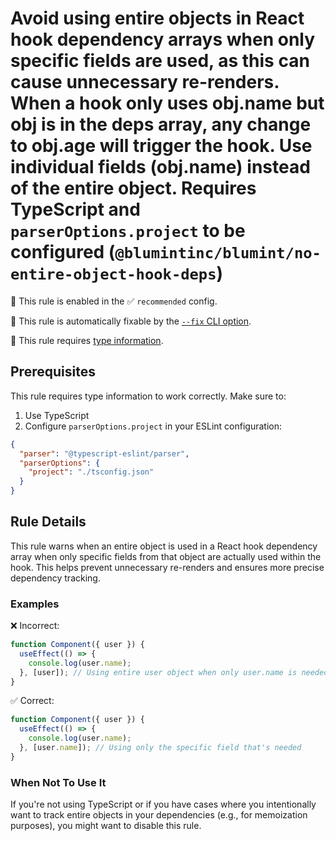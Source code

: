 # Avoid using entire objects in React hook dependency arrays when only specific fields are used, as this can cause unnecessary re-renders. When a hook only uses obj.name but obj is in the deps array, any change to obj.age will trigger the hook. Use individual fields (obj.name) instead of the entire object. Requires TypeScript and `parserOptions.project` to be configured (`@blumintinc/blumint/no-entire-object-hook-deps`)

💼 This rule is enabled in the ✅ `recommended` config.

🔧 This rule is automatically fixable by the [`--fix` CLI option](https://eslint.org/docs/latest/user-guide/command-line-interface#--fix).

💭 This rule requires [type information](https://typescript-eslint.io/linting/typed-linting).

<!-- end auto-generated rule header -->

## Prerequisites

This rule requires type information to work correctly. Make sure to:

1. Use TypeScript
2. Configure `parserOptions.project` in your ESLint configuration:

```json
{
  "parser": "@typescript-eslint/parser",
  "parserOptions": {
    "project": "./tsconfig.json"
  }
}
```

## Rule Details

This rule warns when an entire object is used in a React hook dependency array when only specific fields from that object are actually used within the hook. This helps prevent unnecessary re-renders and ensures more precise dependency tracking.

### Examples

❌ Incorrect:

```typescript
function Component({ user }) {
  useEffect(() => {
    console.log(user.name);
  }, [user]); // Using entire user object when only user.name is needed
}
```

✅ Correct:

```typescript
function Component({ user }) {
  useEffect(() => {
    console.log(user.name);
  }, [user.name]); // Using only the specific field that's needed
}
```

### When Not To Use It

If you're not using TypeScript or if you have cases where you intentionally want to track entire objects in your dependencies (e.g., for memoization purposes), you might want to disable this rule.
